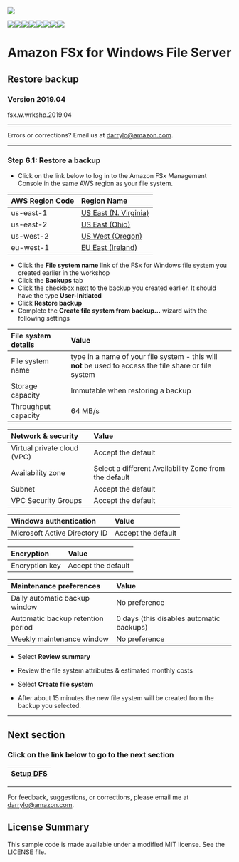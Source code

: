 ![](https://s3.amazonaws.com/aws-us-east-1/tutorial/AWS_logo_PMS_300x180.png)

![](https://s3.amazonaws.com/aws-us-east-1/tutorial/100x100_benefit_available.png)![](https://s3.amazonaws.com/aws-us-east-1/tutorial/100x100_benefit_ingergration.png)![](https://s3.amazonaws.com/aws-us-east-1/tutorial/100x100_benefit_ecryption-lock.png)![](https://s3.amazonaws.com/aws-us-east-1/tutorial/100x100_benefit_fully-managed.png)![](https://s3.amazonaws.com/aws-us-east-1/tutorial/100x100_benefit_lowcost-affordable.png)![](https://s3.amazonaws.com/aws-us-east-1/tutorial/100x100_benefit_performance.png)![](https://s3.amazonaws.com/aws-us-east-1/tutorial/100x100_benefit_scalable.png)![](https://s3.amazonaws.com/aws-us-east-1/tutorial/100x100_benefit_storage.png)

# **Amazon FSx for Windows File Server**

## Restore backup

### Version 2019.04

fsx.w.wrkshp.2019.04

---

Errors or corrections? Email us at [darrylo@amazon.com](mailto:darrylo@amazon.com).

---

### Step 6.1: Restore a backup

- Click on the link below to log in to the Amazon FSx Management Console in the same AWS region as your file system. 

| AWS Region Code | Region Name |
| :--- | :--- 
| us-east-1 | [US East (N. Virginia)](https://console.aws.amazon.com/fsx/home?region=us-east-1#file-systems) |
| us-east-2 | [US East (Ohio)](https://console.aws.amazon.com/fsx/home?region=us-east-2#file-systems) |
| us-west-2 | [US West (Oregon)](https://console.aws.amazon.com/fsx/home?region=us-west-2#file-systems) |
| eu-west-1 | [EU East (Ireland)](https://console.aws.amazon.com/fsx/home?region=eu-west-1#file-systems) |

- Click the **File system name** link of the FSx for Windows file system you created earlier in the workshop
- Click the **Backups** tab
- Click the checkbox next to the backup you created earlier. It should have the type **User-Initiated**
- Click **Restore backup**
- Complete the **Create file system from backup...** wizard with the following settings

| File system details | Value |
| :--- | :--- 
| File system name | type in a name of your file system - this will **not** be used to access the file share or file system |
| Storage capacity | Immutable when restoring a backup |
| Throughput capacity | 64 MB/s |


| Network & security | Value |
| :--- | :--- 
| Virtual private cloud (VPC) | Accept the default |
| Availability zone | Select a different Availability Zone from the default |
| Subnet | Accept the default |
| VPC Security Groups | Accept the default |


| Windows authentication | Value |
| :--- | :--- 
| Microsoft Active Directory ID | Accept the default |


| Encryption | Value |
| :--- | :--- 
| Encryption key | Accept the default |


| Maintenance preferences | Value |
| :--- | :--- 
| Daily automatic backup window | No preference |
| Automatic backup retention period | 0 days (this disables automatic backups) |
| Weekly maintenance window | No preference |


- Select **Review summary**

- Review the file system attributes & estimated monthly costs

- Select **Create file system**

- After about 15 minutes the new file system will be created from the backup you selected.


---
## Next section
### Click on the link below to go to the next section

| [**Setup DFS**](../07-setup-dfs) |
| :---
---

For feedback, suggestions, or corrections, please email me at [darrylo@amazon.com](mailto:darrylo@amazon.com).

## License Summary

This sample code is made available under a modified MIT license. See the LICENSE file.



